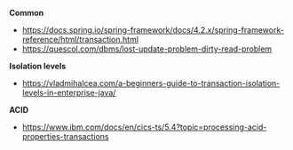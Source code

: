 **Common**
- https://docs.spring.io/spring-framework/docs/4.2.x/spring-framework-reference/html/transaction.html
- https://quescol.com/dbms/lost-update-problem-dirty-read-problem

**Isolation levels**
- https://vladmihalcea.com/a-beginners-guide-to-transaction-isolation-levels-in-enterprise-java/

**ACID**
- https://www.ibm.com/docs/en/cics-ts/5.4?topic=processing-acid-properties-transactions
